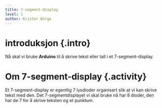 ```yaml
---
title: 7-segment-display
level: 1
author: Krister Borge
---
```

# introduksjon {.intro}
Nå skal vi bruke __Arduino__ til å skrive tekst eller tall i et 7-segment-display.

# Om 7-segment-display {.activity}
Et 7-segment-display er egentlig 7 lysdioder organisert slik at vi kan skrive tekst med den. Det 7-segmentdisplayet vi skal bruke nå har 8 dioder, den har de 7 for å skrive teksten og et punktum. 
